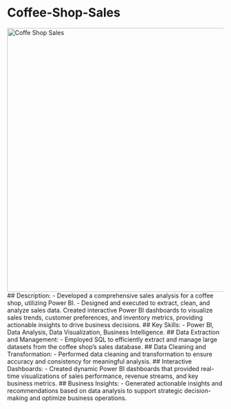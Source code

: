 # Coffee-Shop-Sales
<img width="613" alt="Coffe Shop Sales" src="https://github.com/user-attachments/assets/f4f2c06e-4d22-472a-913e-9e4e8bde59d7" />
## Description:
- Developed a comprehensive sales analysis for a coffee shop, utilizing Power BI. 
- Designed and executed to extract, clean, and analyze sales data. Created interactive Power BI dashboards to visualize sales trends, customer preferences, and inventory metrics, providing actionable insights to drive business decisions.
## Key Skills: 
- Power BI, Data Analysis, Data Visualization, Business Intelligence.
## Data Extraction and Management:
- Employed SQL to efficiently extract and manage large datasets from the coffee shop’s sales database.
## Data Cleaning and Transformation:
- Performed data cleaning and transformation to ensure accuracy and consistency for meaningful analysis.
## Interactive Dashboards:
- Created dynamic Power BI dashboards that provided real-time visualizations of sales performance, revenue streams, and key business metrics.
## Business Insights:
- Generated actionable insights and recommendations based on data analysis to support strategic decision-making and optimize business operations.

